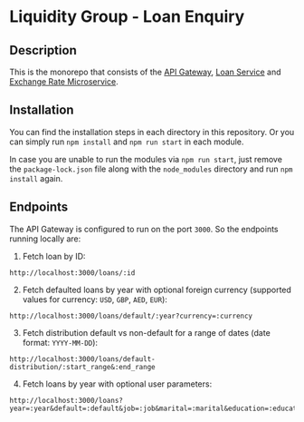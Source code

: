 # Liquidity Group - Loan Enquiry

## Description

This is the monorepo that consists of the [API Gateway](https://github.com/jorgeribeiro/liquidity-loan-enquiry/tree/main/api-gateway), [Loan Service](https://github.com/jorgeribeiro/liquidity-loan-enquiry/tree/main/loan-service) and [Exchange Rate Microservice](https://github.com/jorgeribeiro/liquidity-loan-enquiry/tree/main/exchange-rate-microservice).

## Installation

You can find the installation steps in each directory in this repository. 
Or you can simply run `npm install` and `npm run start` in each module.

In case you are unable to run the modules via `npm run start`, just remove the `package-lock.json` file along with the `node_modules` directory and run `npm install` again.

## Endpoints

The API Gateway is configured to run on the port `3000`. So the endpoints running locally are:

1. Fetch loan by ID: 
```
http://localhost:3000/loans/:id
```

2. Fetch defaulted loans by year with optional foreign currency (supported values for currency: `USD`, `GBP`, `AED`, `EUR`):
```
http://localhost:3000/loans/default/:year?currency=:currency
```

3. Fetch distribution default vs non-default for a range of dates (date format: `YYYY-MM-DD`):
```
http://localhost:3000/loans/default-distribution/:start_range&:end_range
```

4. Fetch loans by year with optional user parameters:
```
http://localhost:3000/loans?year=:year&default=:default&job=:job&marital=:marital&education=:education
```
